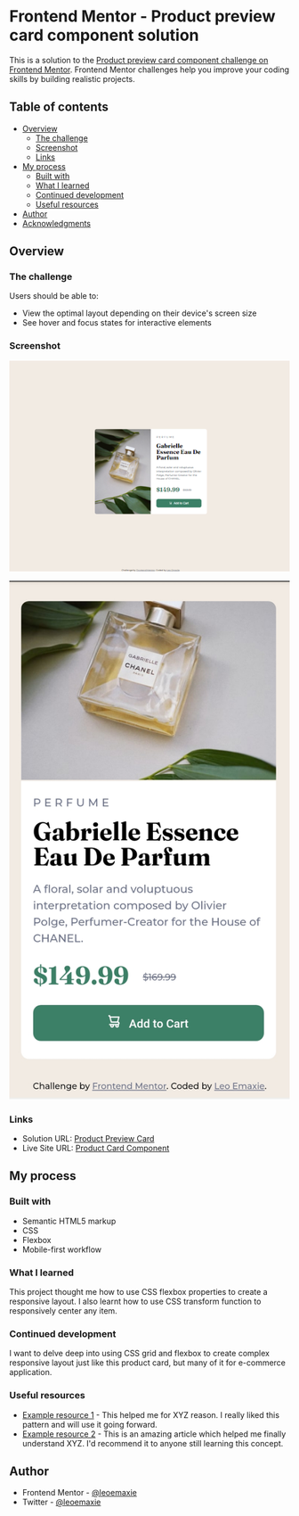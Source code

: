 # Frontend Mentor - Product preview card component solution

This is a solution to the [Product preview card component challenge on Frontend Mentor](https://www.frontendmentor.io/challenges/product-preview-card-component-GO7UmttRfa). Frontend Mentor challenges help you improve your coding skills by building realistic projects. 

## Table of contents

- [Overview](#overview)
  - [The challenge](#the-challenge)
  - [Screenshot](#screenshot)
  - [Links](#links)
- [My process](#my-process)
  - [Built with](#built-with)
  - [What I learned](#what-i-learned)
  - [Continued development](#continued-development)
  - [Useful resources](#useful-resources)
- [Author](#author)
- [Acknowledgments](#acknowledgments)


## Overview

### The challenge

Users should be able to:

- View the optimal layout depending on their device's screen size
- See hover and focus states for interactive elements

### Screenshot

![](/screenshots/desktop-screenshot.png)


![](/screenshots/mobile-screenshot.png)

### Links

- Solution URL: [Product Preview Card](https://github.com/leoemaxie/product-preview-card)
- Live Site URL: [Product Card Component](https://365-product-card-component)

## My process

### Built with

- Semantic HTML5 markup
- CSS
- Flexbox
- Mobile-first workflow

### What I learned

This project thought me how to use CSS flexbox properties to create a responsive layout. I also learnt how to use CSS transform function to responsively center any item.

### Continued development

I want to delve deep into using CSS grid and flexbox to create complex responsive layout just like this product card, but many of it for e-commerce application.

### Useful resources

- [Example resource 1](https://www.example.com) - This helped me for XYZ reason. I really liked this pattern and will use it going forward.
- [Example resource 2](https://www.example.com) - This is an amazing article which helped me finally understand XYZ. I'd recommend it to anyone still learning this concept.


## Author

- Frontend Mentor - [@leoemaxie](https://www.frontendmentor.io/profile/leoemaxie)
- Twitter - [@leoemaxie](https://www.twitter.com/leoemaxie)


